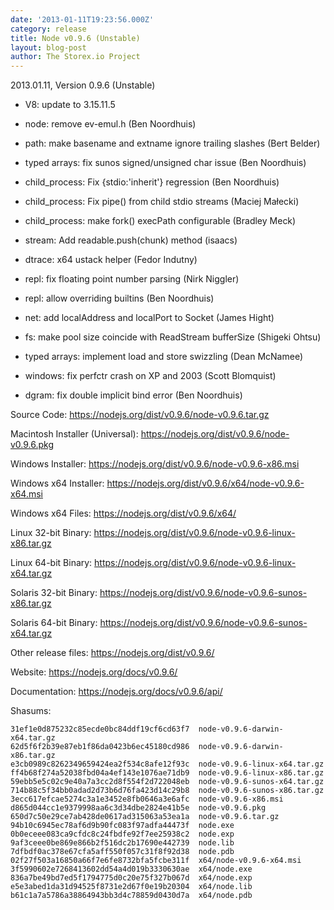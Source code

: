```yaml
---
date: '2013-01-11T19:23:56.000Z'
category: release
title: Node v0.9.6 (Unstable)
layout: blog-post
author: The Storex.io Project
---
```


2013.01.11, Version 0.9.6 (Unstable)

- V8: update to 3.15.11.5

- node: remove ev-emul.h (Ben Noordhuis)

- path: make basename and extname ignore trailing slashes (Bert Belder)

- typed arrays: fix sunos signed/unsigned char issue (Ben Noordhuis)

- child_process: Fix {stdio:'inherit'} regression (Ben Noordhuis)

- child_process: Fix pipe() from child stdio streams (Maciej Małecki)

- child_process: make fork() execPath configurable (Bradley Meck)

- stream: Add readable.push(chunk) method (isaacs)

- dtrace: x64 ustack helper (Fedor Indutny)

- repl: fix floating point number parsing (Nirk Niggler)

- repl: allow overriding builtins (Ben Noordhuis)

- net: add localAddress and localPort to Socket (James Hight)

- fs: make pool size coincide with ReadStream bufferSize (Shigeki Ohtsu)

- typed arrays: implement load and store swizzling (Dean McNamee)

- windows: fix perfctr crash on XP and 2003 (Scott Blomquist)

- dgram: fix double implicit bind error (Ben Noordhuis)

Source Code: https://nodejs.org/dist/v0.9.6/node-v0.9.6.tar.gz

Macintosh Installer (Universal): https://nodejs.org/dist/v0.9.6/node-v0.9.6.pkg

Windows Installer: https://nodejs.org/dist/v0.9.6/node-v0.9.6-x86.msi

Windows x64 Installer: https://nodejs.org/dist/v0.9.6/x64/node-v0.9.6-x64.msi

Windows x64 Files: https://nodejs.org/dist/v0.9.6/x64/

Linux 32-bit Binary: https://nodejs.org/dist/v0.9.6/node-v0.9.6-linux-x86.tar.gz

Linux 64-bit Binary: https://nodejs.org/dist/v0.9.6/node-v0.9.6-linux-x64.tar.gz

Solaris 32-bit Binary: https://nodejs.org/dist/v0.9.6/node-v0.9.6-sunos-x86.tar.gz

Solaris 64-bit Binary: https://nodejs.org/dist/v0.9.6/node-v0.9.6-sunos-x64.tar.gz

Other release files: https://nodejs.org/dist/v0.9.6/

Website: https://nodejs.org/docs/v0.9.6/

Documentation: https://nodejs.org/docs/v0.9.6/api/

Shasums:

```
31ef1e0d875232c85ecde0bc84ddf19cf6cd63f7  node-v0.9.6-darwin-x64.tar.gz
62d5f6f2b39e87eb1f86da0423b6ec45180cd986  node-v0.9.6-darwin-x86.tar.gz
e3cb0989c8262349659424ea2f534c8afe12f93c  node-v0.9.6-linux-x64.tar.gz
ff4b68f274a52038fbd04a4ef143e1076ae71db9  node-v0.9.6-linux-x86.tar.gz
59ebb5e5c02c9e40a7a3cc2d8f554f2d722048eb  node-v0.9.6-sunos-x64.tar.gz
714b88c5f34bb0adad2d73b6d76fa423d14c29b8  node-v0.9.6-sunos-x86.tar.gz
3ecc617efcae5274c3a1e3452e8fb0646a3e6afc  node-v0.9.6-x86.msi
d865d044cc1e9379998aa6c3d34dbe2824e41b5e  node-v0.9.6.pkg
650d7c50e29ce7ab428de0617ad315063a53ea1a  node-v0.9.6.tar.gz
94b10c6945ec78af6d9b90fc083f97adfa44473f  node.exe
0b0eceee083ca9cfdc8c24fbdfe92f7ee25938c2  node.exp
9af3ceee0be869e866b2f516dc2b17690e442739  node.lib
7dfbdf0ac378e67cfa5aff550f057c31f8f92d38  node.pdb
02f27f503a16850a66f7e6fe8732bfa5fcbe311f  x64/node-v0.9.6-x64.msi
3f5990602e7268413602dd54a4d019b3330630ae  x64/node.exe
836a7be49bd7ed5f1794775d0c20e75f327b067d  x64/node.exp
e5e3abed1da31d94525f8731e2d67f0e19b20304  x64/node.lib
b61c1a7a5786a38864943bb3d4c78859d0430d7a  x64/node.pdb
```
